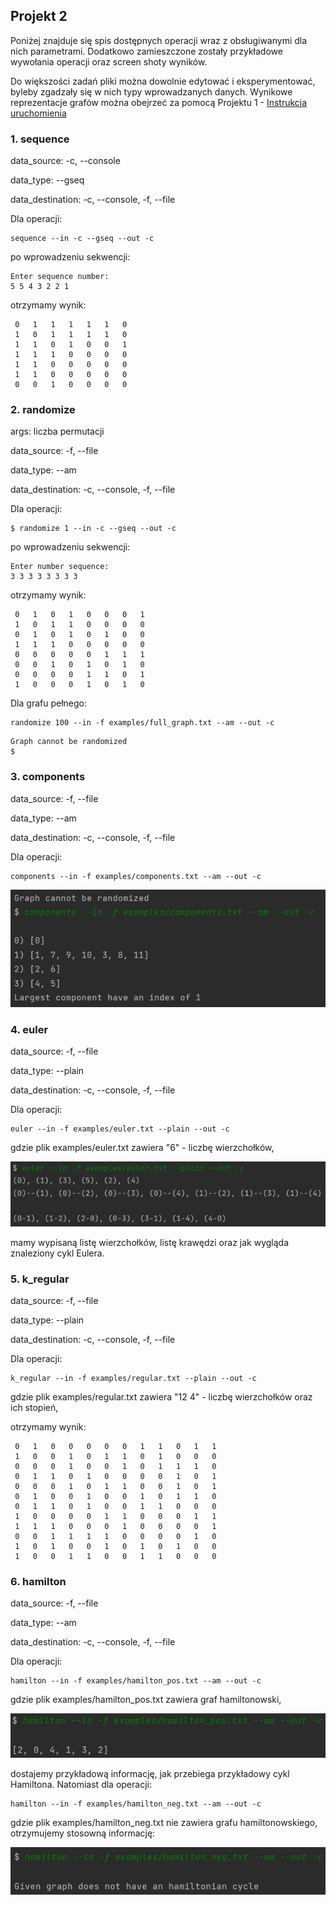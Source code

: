 ## Projekt 2

Poniżej znajduje się spis dostępnych operacji wraz z obsługiwanymi dla nich parametrami. Dodatkowo zamieszczone zostały przykładowe wywołania operacji oraz screen shoty wyników.

Do większości zadań pliki można dowolnie edytować i eksperymentować, byleby zgadzały się w nich typy wprowadzanych danych.
Wynikowe reprezentacje grafów można obejrzeć za pomocą Projektu 1 - [Instrukcja uruchomienia](https://github.com/Fadikk367/Grafy-2021/blob/main/LAB1/README.md)

### 1. sequence

data_source: -c, --console

data_type: --gseq

data_destination: -c, --console, -f, --file

Dla operacji:
```
sequence --in -c --gseq --out -c
```

po wprowadzeniu sekwencji: 

``` 
Enter sequence number:
5 5 4 3 2 2 1 
``` 

otrzymamy wynik:

```
 0   1   1   1   1   1   0
 1   0   1   1   1   1   0
 1   1   0   1   0   0   1
 1   1   1   0   0   0   0
 1   1   0   0   0   0   0
 1   1   0   0   0   0   0
 0   0   1   0   0   0   0

```


### 2. randomize

args: liczba permutacji

data_source: -f, --file

data_type: --am

data_destination: -c, --console, -f, --file

Dla operacji:
```
$ randomize 1 --in -c --gseq --out -c
```

po wprowadzeniu sekwencji: 
```
Enter number sequence:
3 3 3 3 3 3 3 3
```
otrzymamy wynik:

```
 0   1   0   1   0   0   0   1
 1   0   1   1   0   0   0   0
 0   1   0   1   0   1   0   0
 1   1   1   0   0   0   0   0
 0   0   0   0   0   1   1   1
 0   0   1   0   1   0   1   0
 0   0   0   0   1   1   0   1
 1   0   0   0   1   0   1   0
```

Dla grafu pełnego:
```
randomize 100 --in -f examples/full_graph.txt --am --out -c
```

```
Graph cannot be randomized
$
```


### 3. components

data_source: -f, --file

data_type: --am

data_destination: -c, --console, -f, --file

Dla operacji:
```
components --in -f examples/components.txt --am --out -c
```

![przykład](./docs/1_3_components.png)


### 4. euler

data_source: -f, --file

data_type: --plain

data_destination: -c, --console, -f, --file

Dla operacji:
```
euler --in -f examples/euler.txt --plain --out -c
```
gdzie plik examples/euler.txt zawiera "6" - liczbę wierzchołków,

![przykład](./docs/1_4_euler.png)

mamy wypisaną listę wierzchołków, listę krawędzi oraz jak wygląda znaleziony cykl Eulera.


### 5. k_regular

data_source: -f, --file

data_type: --plain

data_destination: -c, --console, -f, --file

Dla operacji:
```
k_regular --in -f examples/regular.txt --plain --out -c
```
gdzie plik examples/regular.txt zawiera "12 4" - liczbę wierzchołków oraz ich stopień,

otrzymamy wynik:
```
 0   1   0   0   0   0   0   1   1   0   1   1
 1   0   0   1   0   1   1   0   1   0   0   0
 0   0   0   1   0   0   1   0   1   1   1   0
 0   1   1   0   1   0   0   0   0   1   0   1
 0   0   0   1   0   1   1   0   0   1   0   1
 0   1   0   0   1   0   0   1   0   1   1   0
 0   1   1   0   1   0   0   1   1   0   0   0
 1   0   0   0   0   1   1   0   0   0   1   1
 1   1   1   0   0   0   1   0   0   0   0   1
 0   0   1   1   1   1   0   0   0   0   1   0
 1   0   1   0   0   1   0   1   0   1   0   0
 1   0   0   1   1   0   0   1   1   0   0   0

```


### 6. hamilton

data_source: -f, --file

data_type: --am

data_destination: -c, --console, -f, --file

Dla operacji:
```
hamilton --in -f examples/hamilton_pos.txt --am --out -c
```
gdzie plik examples/hamilton_pos.txt zawiera graf hamiltonowski,

![przykład](./docs/1_6_hamilton.png)

dostajemy przykładową informację, jak przebiega przykładowy cykl Hamiltona.
Natomiast dla operacji:
```
hamilton --in -f examples/hamilton_neg.txt --am --out -c
```
gdzie plik examples/hamilton_neg.txt nie zawiera grafu hamiltonowskiego, otrzymujemy stosowną informację:

![przykład](./docs/1_6_hamilton2.png)

